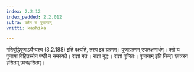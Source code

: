 ```yaml
---
index: 2.2.12
index_padded: 2.2.012
sutra: क्तेन च पूजायाम्
vritti: kashika

---
```

मतिबुद्धिपूजाऽर्थेभ्यश्च (3.2.188) इति वक्ष्यति, तस्य इदं ग्रहणम्। पूजाग्रहणम् उपलक्षणार्थम्। क्तो यः पूजायां विहितस्तेन षष्ठी न समस्यते। राज्ञां मतः। राज्ञां बुद्धः। राज्ञां पूजितः। पूजायाम् इति किम्? छात्रस्य हसितम् छात्रहसितम्।